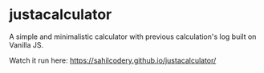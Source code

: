 # justacalculator
A simple and minimalistic calculator with previous calculation's log built on Vanilla JS.

Watch it run here:
https://sahilcodery.github.io/justacalculator/
